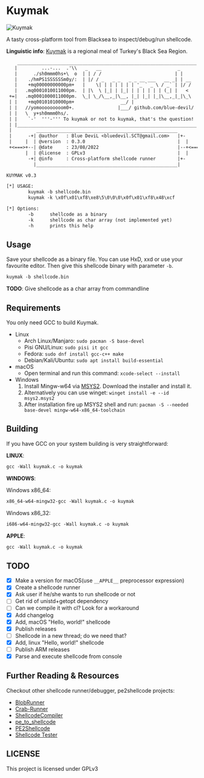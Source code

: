 # Kuymak

![Kuymak](art/banner_kuymak_eng.png)

A tasty cross-platform tool from Blacksea to inspect/debug/run shellcode.

**Linguistic info**: [Kuymak][web-wiki-kuymak] is a regional meal of Turkey's
Black Sea Region.

```txt
    __________________________________________________________________
   |         ...-...  .'\\   _   __                            _      |
   |      ./sh0mmm0hs+\  o  | | / /                           | |     |
   |    ./hmPS1SSSSSSm0y/:  | |/ / _   _ _   _ _ __ ___   __ _| | __  |
   |    +mq00000000000pm+   |    \| | | | | | | '_ ` _ \ / _` | |/ /  |
   |   .mq0001010011000pm.  | |\  \ |_| | |_| | | | | | | (_| |   <   |
 +=|   .mq0001000011000pm.  \_| \_/\__,_|\__, |_| |_| |_|\__,_|_|\_\  |=+
 | |    +mq00101010000pm+                 __/ |                       | |
 | |   //yomooooooooom0+.                |___/ github.com/blue-devil/ | |
 | |   \  y+sh0mmm0hs/.                                               | |
 | |    `-'  '''-''' To kuymak or not to kuymak, that's the question! | |
 | |__________________________________________________________________| |
 |         ____________________________________________________         |
 |      -+| @author   : Blue DeviL <bluedevil.SCT@gmail.com>   |+-      |
 |     |  | @version  : 0.3.0                                  |  |     |
 +<===>+--| @date     : 23/08/2022                             |--+<===>+
       |  | @license  : GPLv3                                  |  |
        -+| @info     : Cross-platform shellcode runner        |+-
          |____________________________________________________|

KUYMAK v0.3

[*] USAGE:
        kuymak -b shellcode.bin
        kuymak -k \x0f\x01\xf8\xe8\5\0\0\0\x0f\x01\xf8\x48\xcf

[*] Options:
        -b      shellcode as a binary
        -k      shellcode as char array (not implemented yet)
        -h      prints this help
```

## Usage

Save your shellcode as a binary file. You can use HxD, xxd or use your
favourite editor. Then give this shellcode binary with parameter `-b`.

```txt
kuymak -b shellcode.bin
```

**TODO**: Give shellcode as a char array from commandline

## Requirements

You only need GCC to build Kuymak.

* Linux
  * Arch Linux/Manjaro: `sudo pacman -S base-devel`
  * Pisi GNU/Linux: `sudo pisi it gcc`
  * Fedora: `sudo dnf install gcc-c++ make`
  * Debian/Kali/Ubuntu: `sudo apt install build-essential`
* macOS
  * Open terminal and run this command: `xcode-select --install`
* Windows
  1. Install Mingw-w64 via [MSYS2][web-msys2]. Download the installer and
     install it.
  2. Alternatively you can use winget: `winget install -e --id msys2.msys2`
  3. After installation fire up MSYS2 shell and run:
     `pacman -S --needed base-devel mingw-w64-x86_64-toolchain`

## Building

If you have GCC on your system building is very straightforward:

**LINUX**:

```txt
gcc -Wall kuymak.c -o kuymak
```

**WINDOWS**:

Windows x86_64:

```txt
x86_64-w64-mingw32-gcc -Wall kuymak.c -o kuymak
```

Windows x86_32:

```txt
i686-w64-mingw32-gcc -Wall kuymak.c -o kuymak
```

**APPLE**:

```txt
gcc -Wall kuymak.c -o kuymak
```

## TODO

* [x] Make a version for macOS(use `__APPLE__` preprocessor expression)
* [x] Create a shellcode runner
* [x] Ask user if he/she wants to run shellcode or not
* [ ] Get rid of unistd+getopt dependency
* [ ] Can we compile it with cl? Look for a workaround
* [x] Add changelog
* [x] Add, macOS "Hello, world!" shellcode
* [x] Publish releases
* [ ] Shellcode in a new thread; do we need that?
* [x] Add, linux "Hello, world!" shellcode
* [ ] Publish ARM releases
* [x] Parse and execute shellcode from console

## Further Reading & Resources

Checkout other shellcode runner/debugger, pe2shellcode projects:

* [BlobRunner][web-github-blobrunner]
* [Crab-Runner][web-github-crabrunner]
* [ShellcodeCompiler][web-github-sccompiler]
* [pe_to_shellcode][web-github-pe_to_sc]
* [PE2Shellcode][web-github-pe2sc]
* [Shellcode Tester][web-github-sctester]

## LICENSE

This project is licensed under GPLv3

[web-github-blobrunner]: https://github.com/OALabs/BlobRunner
[web-github-crabrunner]: https://github.com/cdong1012/Crab-Runner
[web-github-sccompiler]: https://github.com/NytroRST/ShellcodeCompiler
[web-github-pe_to_sc]: https://github.com/hasherezade/pe_to_shellcode
[web-github-pe2sc]: https://github.com/d35ha/PE2Shellcode
[web-github-sctester]: https://github.com/tophertimzen/shellcodeTester
[web-msys2]: https://www.msys2.org/
[web-wiki-kuymak]: https://en.wikipedia.org/wiki/Kuymak
